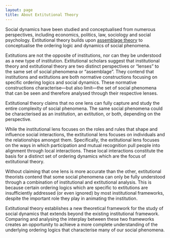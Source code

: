 ```yaml
---
layout: page
title: About Extitutional Theory
---
```


Social dynamics have been studied and conceptualised from numerous perspectives, including economics, politics, law, sociology and social psychology. Extitutional theory builds upon [assemblage theory](https://en.wikipedia.org/wiki/Assemblage_theory) to conceptualise the ordering logic and dynamics of social phenomena.

Extitutions are not the opposite of institutions, nor can they be understood as a new type of institution. Extitutional scholars suggest that institutional theory and extitutional theory are two distinct perspectives or “lenses” to the same set of social phenomena or “assemblage”. They contend that institutions and extitutions are both normative constructions focusing on specific ordering logics and social dynamics. These normative constructions characterise—but also limit—the set of social phenomena that can be seen and therefore analysed through their respective lenses.

Extitutional theory claims that no one lens can fully capture and study the entire complexity of social phenomena. The same social phenomena could be characterised as an institution, an extitution, or both, depending on the perspective.

While the institutional lens focuses on the roles and rules that shape and influence social interactions, the extitutional lens focuses on individuals and the relationships amongst them. Specifically, the extitutional lens focuses on the ways in which participation and mutual recognition pull people into alignment through local interactions. These local interactions constitute the basis for a distinct set of ordering dynamics which are the focus of extitutional theory.

Without claiming that one lens is more accurate than the other, extitutional theorists contend that some social phenomena can only be fully understood through a combination of institutional and extitutional analysis. This is because certain ordering logics which are specific to extitutions are insufficiently addressed (or even ignored) by most institutional frameworks, despite the important role they play in animating the institution.

Extitutional theory establishes a new theoretical framework for the study of social dynamics that extends beyond the existing institutional framework. Comparing and analysing the interplay between these two frameworks creates an opportunity to achieve a more complete understanding of the underlying ordering logics that characterise many of our social phenomena.
